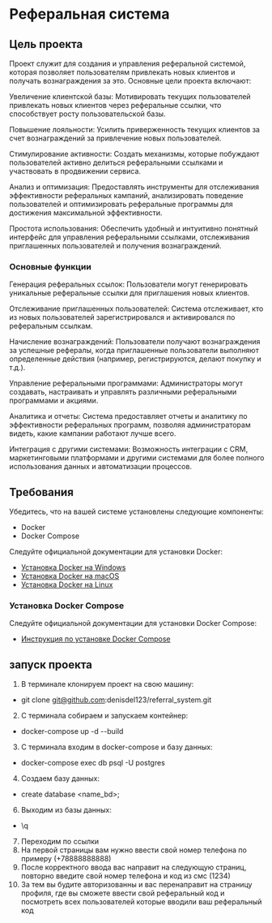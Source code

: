 # Реферальная система

## Цель проекта 
Проект служит для создания и управления реферальной системой, которая позволяет пользователям привлекать новых клиентов и получать вознаграждения за это. Основные цели проекта включают:

Увеличение клиентской базы: Мотивировать текущих пользователей привлекать новых клиентов через реферальные ссылки, что способствует росту пользовательской базы.

Повышение лояльности: Усилить приверженность текущих клиентов за счет вознаграждений за привлечение новых пользователей.

Стимулирование активности: Создать механизмы, которые побуждают пользователей активно делиться реферальными ссылками и участвовать в продвижении сервиса.

Анализ и оптимизация: Предоставлять инструменты для отслеживания эффективности реферальных кампаний, анализировать поведение пользователей и оптимизировать реферальные программы для достижения максимальной эффективности.

Простота использования: Обеспечить удобный и интуитивно понятный интерфейс для управления реферальными ссылками, отслеживания приглашенных пользователей и получения вознаграждений.

### Основные функции
Генерация реферальных ссылок: Пользователи могут генерировать уникальные реферальные ссылки для приглашения новых клиентов.

Отслеживание приглашенных пользователей: Система отслеживает, кто из новых пользователей зарегистрировался и активировался по реферальным ссылкам.

Начисление вознаграждений: Пользователи получают вознаграждения за успешные рефералы, когда приглашенные пользователи выполняют определенные действия (например, регистрируются, делают покупку и т.д.).

Управление реферальными программами: Администраторы могут создавать, настраивать и управлять различными реферальными программами и акциями.

Аналитика и отчеты: Система предоставляет отчеты и аналитику по эффективности реферальных программ, позволяя администраторам видеть, какие кампании работают лучше всего.

Интеграция с другими системами: Возможность интеграции с CRM, маркетинговыми платформами и другими системами для более полного использования данных и автоматизации процессов.


## Требования
Убедитесь, что на вашей системе установлены следующие компоненты:
- Docker
- Docker Compose

Следуйте официальной документации для установки Docker:
- [Установка Docker на Windows](https://docs.docker.com/docker-for-windows/install/)
- [Установка Docker на macOS](https://docs.docker.com/docker-for-mac/install/)
- [Установка Docker на Linux](https://docs.docker.com/engine/install/)

### Установка Docker Compose
Следуйте официальной документации для установки Docker Compose:
- [Инструкция по установке Docker Compose](https://docs.docker.com/compose/install/)

## запуск проекта
1) В терминале клонируем проект на свою машину:
- git clone git@github.com:denisdel123/referral_system.git

2) С терминала собираем и запускаем контейнер:
- docker-compose up -d --build   

3) С терминала входим в docker-compose и базу данных:
- docker-compose exec db psql -U postgres 

4) Создаем базу данных:
- create database <name_bd>;

6) Выходим из базы данных:
- \q

7) Переходим по ссылки 
8) На первой страницы вам нужно ввести свой номер телефона по примеру (+78888888888)
9) После корректного ввода вас направит на следующую страниц, повторно введите свой номер телефона и код из смс (1234)
10) За тем вы будите авторизованны и вас перенаправит на страницу профиля, 
где вы сможете ввести свой реферальный код и посмотреть всех пользователей которые вводили ваш реферальный код